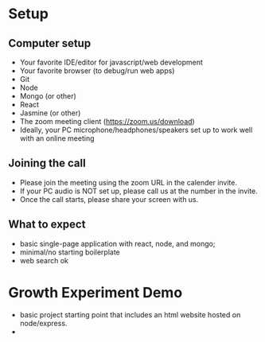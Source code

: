 # Setup
## Computer setup
- Your favorite IDE/editor for javascript/web development
- Your favorite browser (to debug/run web apps)
- Git
- Node
- Mongo (or other)
- React
- Jasmine (or other)
- The zoom meeting client (https://zoom.us/download)
- Ideally, your PC microphone/headphones/speakers set up to work well with an online meeting

## Joining the call
- Please join the meeting using the zoom URL in the calender invite.  
- If your PC audio is NOT set up, please call us at the number in the invite.
- Once the call starts, please share your screen with us. 

## What to expect
- basic single-page application with react, node, and mongo;
- minimal/no starting boilerplate
- web search ok

# Growth Experiment Demo

- basic project starting point that includes an html website hosted on node/express.
- 


